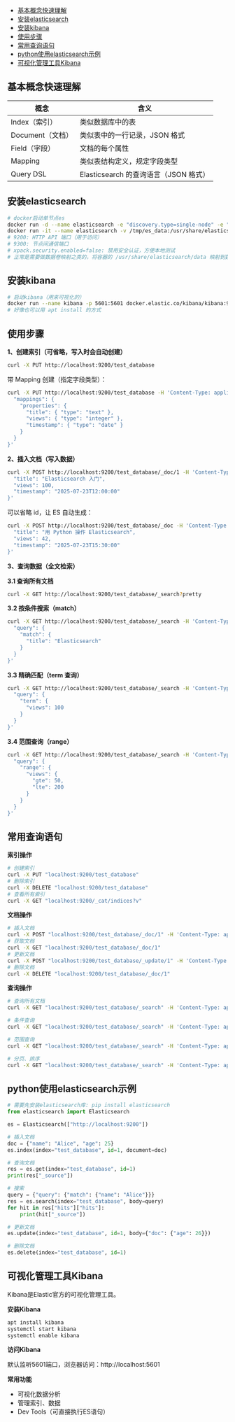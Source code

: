 - [基本概念快速理解](#基本概念快速理解)
- [安装elasticsearch](#安装elasticsearch)
- [安装kibana](#安装kibana)
- [使用步骤](#使用步骤)
- [常用查询语句](#常用查询语句)
- [python使用elasticsearch示例](#python使用elasticsearch示例)
- [可视化管理工具Kibana](#可视化管理工具kibana)


## 基本概念快速理解

| 概念             | 含义                                  |
| ---------------- | ------------------------------------- |
| Index（索引）    | 类似数据库中的表                      |
| Document（文档） | 类似表中的一行记录，JSON 格式         |
| Field（字段）    | 文档的每个属性                        |
| Mapping          | 类似表结构定义，规定字段类型          |
| Query DSL        | Elasticsearch 的查询语言（JSON 格式） |

## 安装elasticsearch

```bash
# docker启动单节点es
docker run -d --name elasticsearch -e "discovery.type=single-node" -e "xpack.security.enabled=false" -p 9200:9200 -p 9300:9300 docker.elastic.co/elasticsearch/elasticsearch:9.0.3
docker run -it --name elasticsearch -v /tmp/es_data:/usr/share/elasticsearch/data -p 9200:9200 -p 9300:9300 docker.elastic.co/elasticsearch/elasticsearch:9.0.3
# 9200: HTTP API 端口（用于访问）
# 9300: 节点间通信端口
# xpack.security.enabled=false: 禁用安全认证，方便本地测试
# 正常是需要做数据卷映射之类的，将容器的 /usr/share/elasticsearch/data 映射到数据盘
```

## 安装kibana

```bash
# 启动kibana（用来可视化的）
docker run --name kibana -p 5601:5601 docker.elastic.co/kibana/kibana:9.0.3
# 好像也可以用 apt install 的方式
```

## 使用步骤

**1、创建索引（可省略，写入时会自动创建）**
```bash
curl -X PUT http://localhost:9200/test_database
```

带 Mapping 创建（指定字段类型）：
```bash
curl -X PUT http://localhost:9200/test_database -H 'Content-Type: application/json' -d '{
  "mappings": {
    "properties": {
      "title": { "type": "text" },
      "views": { "type": "integer" },
      "timestamp": { "type": "date" }
    }
  }
}'
```
**2、插入文档（写入数据）**
```bash
curl -X POST http://localhost:9200/test_database/_doc/1 -H 'Content-Type: application/json' -d '{
  "title": "Elasticsearch 入门",
  "views": 100,
  "timestamp": "2025-07-23T12:00:00"
}'
```
可以省略 id，让 ES 自动生成：

```bash
curl -X POST http://localhost:9200/test_database/_doc -H 'Content-Type: application/json' -d '{
  "title": "用 Python 操作 Elasticsearch",
  "views": 42,
  "timestamp": "2025-07-23T15:30:00"
}'
```
**3、查询数据（全文检索）**

**3.1 查询所有文档**

```bash
curl -X GET http://localhost:9200/test_database/_search?pretty
```

**3.2 按条件搜索（match）**

```bash
curl -X GET http://localhost:9200/test_database/_search -H 'Content-Type: application/json' -d '{
  "query": {
    "match": {
      "title": "Elasticsearch"
    }
  }
}'
```

**3.3 精确匹配（term 查询）**

```bash
curl -X GET http://localhost:9200/test_database/_search -H 'Content-Type: application/json' -d '{
  "query": {
    "term": {
      "views": 100
    }
  }
}'
```

**3.4 范围查询（range）**

```bash
curl -X GET http://localhost:9200/test_database/_search -H 'Content-Type: application/json' -d '{
  "query": {
    "range": {
      "views": {
        "gte": 50,
        "lte": 200
      }
    }
  }
}'
```

## 常用查询语句

**索引操作**

```bash
# 创建索引
curl -X PUT "localhost:9200/test_database"
# 删除索引
curl -X DELETE "localhost:9200/test_database"
# 查看所有索引
curl -X GET "localhost:9200/_cat/indices?v"
```

**文档操作**

```bash
# 插入文档
curl -X POST "localhost:9200/test_database/_doc/1" -H 'Content-Type: application/json' -d '{"name": "Alice", "age": 25}'
# 获取文档
curl -X GET "localhost:9200/test_database/_doc/1"
# 更新文档
curl -X POST "localhost:9200/test_database/_update/1" -H 'Content-Type: application/json' -d '{"doc": {"age": 26}}'
# 删除文档
curl -X DELETE "localhost:9200/test_database/_doc/1"
```

**查询操作**

```bash
# 查询所有文档
curl -X GET "localhost:9200/test_database/_search" -H 'Content-Type: application/json' -d '{"query": {"match_all": {}}}'

# 条件查询
curl -X GET "localhost:9200/test_database/_search" -H 'Content-Type: application/json' -d '{"query": {"match": {"name": "Alice"}}}'

# 范围查询
curl -X GET "localhost:9200/test_database/_search" -H 'Content-Type: application/json' -d '{"query": {"range": {"age": {"gte": 20, "lte": 30}}}}'

# 分页、排序
curl -X GET "localhost:9200/test_database/_search" -H 'Content-Type: application/json' -d '{"from": 0, "size": 10, "sort": [{"age": "desc"}]}'
```

## python使用elasticsearch示例

```python
# 需要先安装elasticsearch库: pip install elasticsearch
from elasticsearch import Elasticsearch

es = Elasticsearch(["http://localhost:9200"])

# 插入文档
doc = {"name": "Alice", "age": 25}
es.index(index="test_database", id=1, document=doc)

# 查询文档
res = es.get(index="test_database", id=1)
print(res["_source"])

# 搜索
query = {"query": {"match": {"name": "Alice"}}}
res = es.search(index="test_database", body=query)
for hit in res["hits"]["hits"]:
    print(hit["_source"])

# 更新文档
es.update(index="test_database", id=1, body={"doc": {"age": 26}})

# 删除文档
es.delete(index="test_database", id=1)
```

## 可视化管理工具Kibana

Kibana是Elastic官方的可视化管理工具。

**安装Kibana**

```bash
apt install kibana
systemctl start kibana
systemctl enable kibana
```

**访问Kibana**

默认监听5601端口，浏览器访问：http://localhost:5601

**常用功能**
- 可视化数据分析
- 管理索引、数据
- Dev Tools（可直接执行ES语句）

